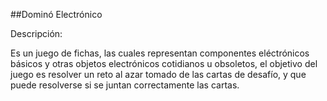 ##Dominó Electrónico

Descripción:

Es un juego de fichas, las cuales representan componentes eléctrónicos básicos y otras objetos electrónicos cotidianos u obsoletos, el objetivo del juego es resolver un reto al azar tomado de las cartas de desafío, y que puede resolverse si se juntan correctamente las cartas.



